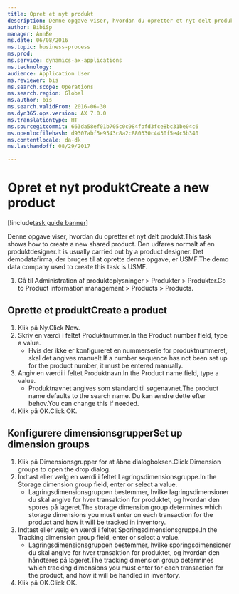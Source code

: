 ```yaml
--- 
title: Opret et nyt produkt
description: Denne opgave viser, hvordan du opretter et nyt delt produkt.
author: BibiSp
manager: AnnBe
ms.date: 06/08/2016
ms.topic: business-process
ms.prod: 
ms.service: dynamics-ax-applications
ms.technology: 
audience: Application User
ms.reviewer: bis
ms.search.scope: Operations
ms.search.region: Global
ms.author: bis
ms.search.validFrom: 2016-06-30
ms.dyn365.ops.version: AX 7.0.0
ms.translationtype: HT
ms.sourcegitcommit: 663da58ef01b705c0c984fbfd3fce8bc31be04c6
ms.openlocfilehash: d9307abf5e9543c8a2c880330c4430f5e4c5b340
ms.contentlocale: da-dk
ms.lasthandoff: 08/29/2017

---
```

# <a name="create-a-new-product"></a><span data-ttu-id="4cba8-103">Opret et nyt produkt</span><span class="sxs-lookup"><span data-stu-id="4cba8-103">Create a new product</span></span>

[!include[task guide banner](../../includes/task-guide-banner.md)]

<span data-ttu-id="4cba8-104">Denne opgave viser, hvordan du opretter et nyt delt produkt.</span><span class="sxs-lookup"><span data-stu-id="4cba8-104">This task shows how to create a new shared product.</span></span> <span data-ttu-id="4cba8-105">Den udføres normalt af en produktdesigner.</span><span class="sxs-lookup"><span data-stu-id="4cba8-105">It is usually carried out by a product designer.</span></span> <span data-ttu-id="4cba8-106">Det demodatafirma, der bruges til at oprette denne opgave, er USMF.</span><span class="sxs-lookup"><span data-stu-id="4cba8-106">The demo data company used to create this task is USMF.</span></span>

1. <span data-ttu-id="4cba8-107">Gå til Administration af produktoplysninger > Produkter > Produkter.</span><span class="sxs-lookup"><span data-stu-id="4cba8-107">Go to Product information management > Products > Products.</span></span>

## <a name="create-a-product"></a><span data-ttu-id="4cba8-108">Oprette et produkt</span><span class="sxs-lookup"><span data-stu-id="4cba8-108">Create a product</span></span>
1. <span data-ttu-id="4cba8-109">Klik på Ny.</span><span class="sxs-lookup"><span data-stu-id="4cba8-109">Click New.</span></span>
2. <span data-ttu-id="4cba8-110">Skriv en værdi i feltet Produktnummer.</span><span class="sxs-lookup"><span data-stu-id="4cba8-110">In the Product number field, type a value.</span></span>
    * <span data-ttu-id="4cba8-111">Hvis der ikke er konfigureret en nummerserie for produktnummeret, skal det angives manuelt.</span><span class="sxs-lookup"><span data-stu-id="4cba8-111">If a number sequence has not been set up for the product number, it must be entered manually.</span></span>  
3. <span data-ttu-id="4cba8-112">Angiv en værdi i feltet Produktnavn.</span><span class="sxs-lookup"><span data-stu-id="4cba8-112">In the Product name field, type a value.</span></span>
    * <span data-ttu-id="4cba8-113">Produktnavnet angives som standard til søgenavnet.</span><span class="sxs-lookup"><span data-stu-id="4cba8-113">The product name defaults to the search name.</span></span> <span data-ttu-id="4cba8-114">Du kan ændre dette efter behov.</span><span class="sxs-lookup"><span data-stu-id="4cba8-114">You can change this if needed.</span></span>  
4. <span data-ttu-id="4cba8-115">Klik på OK.</span><span class="sxs-lookup"><span data-stu-id="4cba8-115">Click OK.</span></span>

## <a name="set-up-dimension-groups"></a><span data-ttu-id="4cba8-116">Konfigurere dimensionsgrupper</span><span class="sxs-lookup"><span data-stu-id="4cba8-116">Set up dimension groups</span></span>
1. <span data-ttu-id="4cba8-117">Klik på Dimensionsgrupper for at åbne dialogboksen.</span><span class="sxs-lookup"><span data-stu-id="4cba8-117">Click Dimension groups to open the drop dialog.</span></span>
2. <span data-ttu-id="4cba8-118">Indtast eller vælg en værdi i feltet Lagringsdimensionsgruppe.</span><span class="sxs-lookup"><span data-stu-id="4cba8-118">In the Storage dimension group field, enter or select a value.</span></span>
    * <span data-ttu-id="4cba8-119">Lagringsdimensionsgruppen bestemmer, hvilke lagringsdimensioner du skal angive for hver transaktion for produktet, og hvordan den spores på lageret.</span><span class="sxs-lookup"><span data-stu-id="4cba8-119">The storage dimension group determines which storage dimensions you must enter on each transaction for the product and how it will be tracked in inventory.</span></span>  
3. <span data-ttu-id="4cba8-120">Indtast eller vælg en værdi i feltet Sporingsdimensionsgruppe.</span><span class="sxs-lookup"><span data-stu-id="4cba8-120">In the Tracking dimension group field, enter or select a value.</span></span>
    * <span data-ttu-id="4cba8-121">Lagringsdimensionsgruppen bestemmer, hvilke sporingsdimensioner du skal angive for hver transaktion for produktet, og hvordan den håndteres på lageret.</span><span class="sxs-lookup"><span data-stu-id="4cba8-121">The tracking dimension group determines which tracking dimensions you must enter for each transaction for the product, and how it will be handled in inventory.</span></span>  
4. <span data-ttu-id="4cba8-122">Klik på OK.</span><span class="sxs-lookup"><span data-stu-id="4cba8-122">Click OK.</span></span>


